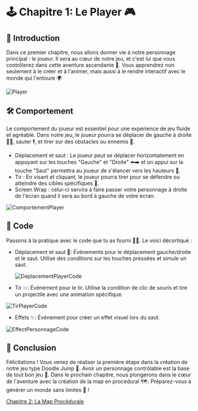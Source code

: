 # 🕹 Chapitre 1: Le Player 🎮
## 🚀 Introduction
Dans ce premier chapitre, nous allons donner vie à notre personnage principal : le joueur. Il sera au cœur de notre jeu, et c'est lui que vous contrôlerez dans cette aventure ascendante 🌈. Vous apprendrez non seulement à le créer et à l'animer, mais aussi à le rendre interactif avec le monde qui l'entoure 🌍

![Player](Images/Player.png)

## 🛠 Comportement
Le comportement du joueur est essentiel pour une expérience de jeu fluide et agréable. Dans notre jeu, le joueur pourra se déplacer de gauche à droite 🏃‍♂️, sauter 🕴, et tirer sur des obstacles ou ennemis 🔫.

- Déplacement et saut : Le joueur peut se déplacer horizontalement en appuyant sur les touches "Gauche" et "Droite" ⬅️➡️ et un appui sur la touche "Saut" permettra au joueur de s'élancer vers les hauteurs 🚀.
- Tir : En visant et cliquant, le joueur pourra tirer pour se défendre ou atteindre des cibles spécifiques 🎯.
- Screen Wrap : celui-ci servira à faire passer votre personnage à droite de l'écran quand il sera au bord à gauche de votre écran.

![ComportementPlayer](Images/ComportementPlayer.png)

## 📝 Code
Passons à la pratique avec le code que tu as fourni 🧑‍💻. Le voici décortiqué :

- Déplacement et saut 🦘: Événements pour le déplacement gauche/droite et le saut. Utilise des conditions sur les touches pressées et simule un saut.
  
  ![DeplacementPlayerCode](Images/DeplacementPlayerCode.png)
  
- Tir 💥: Événement pour le tir. Utilise la condition de clic de souris et tire un projectile avec une animation spécifique.
  
 ![TirPlayerCode](Images/TirPlayerCode.png)

- Effets ✨: Événement pour créer un effet visuel lors du saut.
  
 ![EffectPersonnageCode](Images/EffectPersonnageCode.png)

## 🎉 Conclusion
Félicitations ! Vous venez de réaliser la première étape dans la création de notre jeu type Doodle Jump 🥳. Avoir un personnage contrôlable est la base de tout bon jeu 🎲. Dans le prochain chapitre, nous plongerons dans le cœur de l'aventure avec la création de la map en procedural 🗺️. Préparez-vous à générer un monde sans limites 🚀 !

[Chapitre 2: La Map Procédurale](https://github.com/g404-code-gaming/Doodle-Jump-Like/blob/main/Création-Du-Jeu/2.Map%20Procédurale.md)
